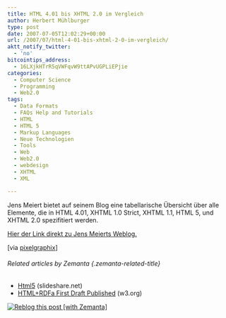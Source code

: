 ```yaml
---
title: HTML 4.01 bis XHTML 2.0 im Vergleich
author: Herbert Mühlburger
type: post
date: 2007-07-05T12:02:29+00:00
url: /2007/07/html-4-01-bis-xhtml-2-0-im-vergleich/
aktt_notify_twitter:
  - 'no'
bitcointips_address:
  - 16LXjkHTrR5qVWFqvW9ttAPvUGPLiEPjie
categories:
  - Computer Science
  - Programming
  - Web2.0
tags:
  - Data Formats
  - FAQs Help and Tutorials
  - HTML
  - HTML 5
  - Markup Languages
  - Neue Technologien
  - Tools
  - Web
  - Web2.0
  - webdesign
  - XHTML
  - XML

---
```

Jens Meiert bietet auf seinem Blog eine tabellarische Übersicht über alle Elemente, die in HTML 4.01, XHTML 1.0 Strict, XHTML 1.1, HTML 5, und XHTML 2.0 spezifitiert werden.

<a title="Jens Meierts Weblog" href="http://meiert.com/de/publications/articles/20070630/" target="_blank">Hier der Link direkt zu Jens Meierts Weblog.</a>

[via <a title="pixelgraphix" href="http://www.pixelgraphix.de/einzeiler/2007-07/html-401-bis-xhtml-20-im-vergleich.php" target="_blank">pixelgraphix</a>]

###### Related articles by Zemanta {.zemanta-related-title}

<ul class="zemanta-article-ul">
  <li class="zemanta-article-ul-li">
    <a href="http://www.slideshare.net/mantangs/html5-2289089">Html5</a> (slideshare.net)
  </li>
  <li class="zemanta-article-ul-li">
    <a href="http://www.w3.org/blog/SW/2009/10/16/html_rdfa_first_draft_published">HTML+RDFa First Draft Published</a> (w3.org)
  </li>
</ul>

<div class="zemanta-pixie">
  <a class="zemanta-pixie-a" title="Reblog this post [with Zemanta]" href="http://reblog.zemanta.com/zemified/920ff42a-055c-4692-b87b-214edb414d19/"><img class="zemanta-pixie-img" src="http://img.zemanta.com/reblog_e.png?x-id=920ff42a-055c-4692-b87b-214edb414d19" alt="Reblog this post [with Zemanta]" /></a><span class="zem-script more-related pretty-attribution"></span>
</div>